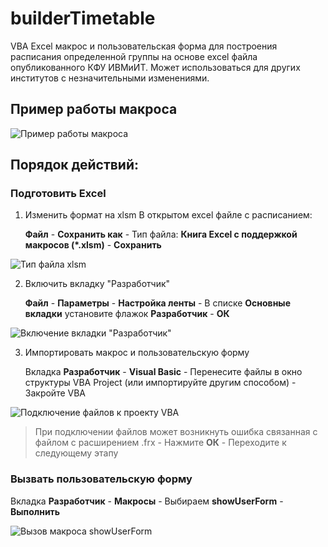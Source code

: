 # builderTimetable

VBA Excel макрос и пользовательская форма для построения расписания определенной группы на основе excel файла опубликованного КФУ ИВМиИТ.
Может использоваться для других институтов с незначительными изменениями.

## Пример работы макроса
![Пример работы макроса](https://sun9-53.userapi.com/WcjFrKTpsIwcXjQZPF8sJGbPfJVJ3BrOlMEG7Q/cG6gD3evUF4.jpg)

## Порядок действий:
### Подготовить Excel
1. Изменить формат на xlsm
В открытом excel файле с расписанием:

   **Файл** - **Сохранить как** - Тип файла: **Книга Excel с поддержкой макросов (*.xlsm)** - **Сохранить**

![Тип файла xlsm](https://sun9-73.userapi.com/7YMsKYm6vunjmyygCdfCnx4mDxEGfTBUsssBaA/eRm7Kuv_49Q.jpg)

2. Включить вкладку "Разработчик"

   **Файл** - **Параметры** - **Настройка ленты** - В списке **Основные вкладки** установите флажок **Разработчик** - **ОК**

![Включение вкладки "Разработчик"](https://sun3-11.userapi.com/85KvEttZUjKtgCggDTUQIpn6kMAw8l97NagRNw/GRJiG5_LN-U.jpg)

3. Импортировать макрос и пользовательскую форму

   Вкладка **Разработчик** - **Visual Basic** - Перенесите файлы в окно структуры VBA Project (или импортируйте другим способом) - Закройте VBA

![Подключение файлов к проекту VBA](https://sun9-20.userapi.com/NNed5_rZ9QuadW3hLyjmazv0t8dUodf6VcuZrQ/KYMSshoagRY.jpg)
   
> При подключении файлов может возникнуть ошибка связанная с файлом c расширением .frx - Нажмите **ОК** - Переходите к следующему этапу


### Вызвать пользовательскую форму
Вкладка **Разработчик** - **Макросы** - Выбираем **showUserForm** - **Выполнить**

![Вызов макроса showUserForm](https://sun9-47.userapi.com/FVtgGLmt864CBUXn3F3xpXNpYovfPPoiquADEA/SzOUYi4gFjE.jpg)
